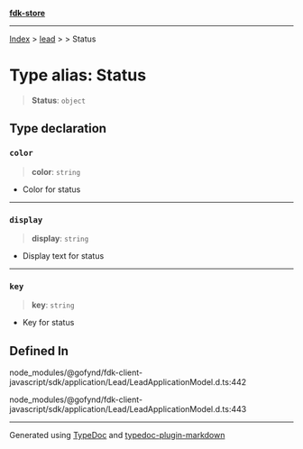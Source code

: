 [**fdk-store**](../../../README.md)
***

[Index](../../../API.md) > [lead](../../README.md) > [<internal>](../README.md) > Status

# Type alias: Status

> **Status**: `object`

## Type declaration

### `color`

> **color**: `string`

- Color for status

***

### `display`

> **display**: `string`

- Display text for status

***

### `key`

> **key**: `string`

- Key for status

## Defined In

node\_modules/@gofynd/fdk-client-javascript/sdk/application/Lead/LeadApplicationModel.d.ts:442

node\_modules/@gofynd/fdk-client-javascript/sdk/application/Lead/LeadApplicationModel.d.ts:443

***
Generated using [TypeDoc](https://typedoc.org/) and [typedoc-plugin-markdown](https://www.npmjs.com/package/typedoc-plugin-markdown)
